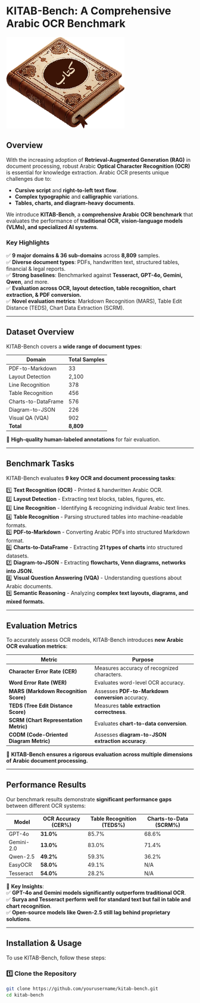 # **KITAB-Bench: A Comprehensive Arabic OCR Benchmark**
![Project Logo](static/images/kitab.png)

## **Overview**
With the increasing adoption of **Retrieval-Augmented Generation (RAG)** in document processing, robust Arabic **Optical Character Recognition (OCR)** is essential for knowledge extraction. Arabic OCR presents unique challenges due to:
- **Cursive script** and **right-to-left text flow**.
- **Complex typographic** and **calligraphic** variations.
- **Tables, charts, and diagram-heavy documents**.

We introduce **KITAB-Bench**, a **comprehensive Arabic OCR benchmark** that evaluates the performance of **traditional OCR, vision-language models (VLMs), and specialized AI systems**.

### **Key Highlights**
✅ **9 major domains & 36 sub-domains** across **8,809** samples.  
✅ **Diverse document types**: PDFs, handwritten text, structured tables, financial & legal reports.  
✅ **Strong baselines**: Benchmarked against **Tesseract, GPT-4o, Gemini, Qwen**, and more.  
✅ **Evaluation across OCR, layout detection, table recognition, chart extraction, & PDF conversion.**  
✅ **Novel evaluation metrics**: Markdown Recognition (MARS), Table Edit Distance (TEDS), Chart Data Extraction (SCRM).  

---

## **Dataset Overview**
KITAB-Bench covers a **wide range of document types**:

| **Domain**            | **Total Samples** |
|----------------------|-----------------|
| PDF-to-Markdown      | 33              |
| Layout Detection     | 2,100           |
| Line Recognition     | 378             |
| Table Recognition    | 456             |
| Charts-to-DataFrame  | 576             |
| Diagram-to-JSON      | 226             |
| Visual QA (VQA)      | 902             |
| **Total**            | **8,809**        |

📌 **High-quality human-labeled annotations** for fair evaluation.

---

## **Benchmark Tasks**
KITAB-Bench evaluates **9 key OCR and document processing tasks**:

1️⃣ **Text Recognition (OCR)** - Printed & handwritten Arabic OCR.  
2️⃣ **Layout Detection** - Extracting text blocks, tables, figures, etc.  
3️⃣ **Line Recognition** - Identifying & recognizing individual Arabic text lines.  
4️⃣ **Table Recognition** - Parsing structured tables into machine-readable formats.  
5️⃣ **PDF-to-Markdown** - Converting Arabic PDFs into structured Markdown format.  
6️⃣ **Charts-to-DataFrame** - Extracting **21 types of charts** into structured datasets.  
7️⃣ **Diagram-to-JSON** - Extracting **flowcharts, Venn diagrams, networks into JSON.**  
8️⃣ **Visual Question Answering (VQA)** - Understanding questions about Arabic documents.  
9️⃣ **Semantic Reasoning** - Analyzing **complex text layouts, diagrams, and mixed formats.**  

---

## **Evaluation Metrics**
To accurately assess OCR models, KITAB-Bench introduces **new Arabic OCR evaluation metrics**:

| **Metric** | **Purpose** |
|------------|------------|
| **Character Error Rate (CER)** | Measures accuracy of recognized characters. |
| **Word Error Rate (WER)** | Evaluates word-level OCR accuracy. |
| **MARS (Markdown Recognition Score)** | Assesses **PDF-to-Markdown conversion** accuracy. |
| **TEDS (Tree Edit Distance Score)** | Measures **table extraction correctness**. |
| **SCRM (Chart Representation Metric)** | Evaluates **chart-to-data conversion**. |
| **CODM (Code-Oriented Diagram Metric)** | Assesses **diagram-to-JSON extraction accuracy**. |

📌 **KITAB-Bench ensures a rigorous evaluation across multiple dimensions of Arabic document processing.**

---

## **Performance Results**
Our benchmark results demonstrate **significant performance gaps** between different OCR systems:

| **Model** | **OCR Accuracy (CER%)** | **Table Recognition (TEDS%)** | **Charts-to-Data (SCRM%)** |
|----------|--------------------|-----------------|------------------|
| GPT-4o    | **31.0%** | 85.7% | 68.6% |
| Gemini-2.0 | **13.0%** | 83.0% | 71.4% |
| Qwen-2.5 | **49.2%** | 59.3% | 36.2% |
| EasyOCR  | **58.0%** | 49.1% | N/A |
| Tesseract | **54.0%** | 28.2% | N/A |

📌 **Key Insights**:  
✅ **GPT-4o and Gemini models significantly outperform traditional OCR**.  
✅ **Surya and Tesseract perform well for standard text but fail in table and chart recognition**.  
✅ **Open-source models like Qwen-2.5 still lag behind proprietary solutions**.

---

## **Installation & Usage**
To use KITAB-Bench, follow these steps:

### **1️⃣ Clone the Repository**
```bash
git clone https://github.com/yourusername/kitab-bench.git
cd kitab-bench
